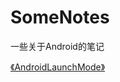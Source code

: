 # SomeNotes
一些关于Android的笔记


[《AndroidLaunchMode》](https://github.com/JiaYang627/SomeNotes/blob/master/Notes/AndroidLaunchMode.md)